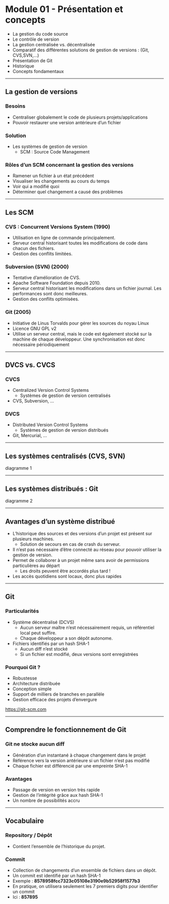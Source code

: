 # Module 01 - Présentation et concepts
- La gestion du code source
- Le contrôle de version
- La gestion centralisée vs. décentralisée
- Comparatif des différentes solutions de gestion de versions : (Git, CVS,SVN,...)
- Présentation de Git
- Historique
- Concepts fondamentaux 

--------
## La gestion de versions
### Besoins
- Centraliser globalement le code de plusieurs projets/applications
- Pouvoir restaurer une version antérieure d’un fichier 
### Solution
- Les systèmes de gestion de version 
    - SCM : Source Code Management
### Rôles d’un SCM concernant la gestion des versions
- Ramener un fichier à un état précédent
- Visualiser les changements au cours du temps
- Voir qui a modifié quoi
- Déterminer quel changement a causé des problèmes
--------
## Les SCM
### CVS : Concurrent Versions System (1990)
 - Utilisation en ligne de commande principalement.
 - Serveur central historisant toutes les modifications de code dans chacun des fichiers.
 - Gestion des conflits limitées.
### Subversion (SVN) (2000)
 - Tentative d’amélioration de CVS.
 - Apache Software Foundation depuis 2010.
 - Serveur central historisant les modifications dans un fichier journal. Les 
performances sont donc meilleures.
 - Gestion des conflits optimisées.
### Git (2005)
- Initiative de Linus Torvalds pour gérer les sources du noyau Linux
- Licence GNU GPL v2
- Utilise un serveur central, mais le code est également stocké sur la machine de 
chaque développeur. Une synchronisation est donc nécessaire périodiquement
--------
## DVCS vs. CVCS
### CVCS 
- Centralized Version Control Systems
    - Systèmes de gestion de version centralisés
- CVS, Subversion, …
### DVCS
- Distributed Version Control Systems
    - Systèmes de gestion de version distribués
- Git, Mercurial, ...
--------
## Les systèmes centralisés (CVS, SVN)

diagramme 1

--------

## Les systèmes distribués : Git


diagramme 2

--------

## Avantages d’un système distribué
- L’historique des sources et des versions d’un projet est présent sur plusieurs 
machines.
    - Solution de secours en cas de crash du serveur.
- Il n’est pas nécessaire d’être connecté au réseau pour pouvoir utiliser la gestion de version.
- Permet de collaborer à un projet même sans avoir de permissions 
particulières au départ
    - Les droits peuvent être accordés plus tard !
- Les accès quotidiens sont locaux, donc plus rapides

--------

## Git

 ### Particularités
- Système décentralisé (DCVS)
    - Aucun serveur maître n’est nécessairement requis, un référentiel local peut suffire.
    - Chaque développeur a son dépôt autonome.
- Fichiers identifiés par un hash SHA-1
    - Aucun diff n’est stocké
    - Si un fichier est modifié, deux versions sont enregistrées
### Pourquoi Git ?
- Robustesse
- Architecture distribuée
- Conception simple
- Support de milliers de branches en parallèle
- Gestion efficace des projets d’envergure
  
 https://git-scm.com

 --------

 ## Comprendre le fonctionnement de Git

### Git ne stocke aucun diff
- Génération d’un instantané à chaque changement dans le projet
- Référence vers la version antérieure si un fichier n’est pas modifié
- Chaque fichier est différencié par une empreinte SHA-1
### Avantages
- Passage de version en version très rapide
- Gestion de l’intégrité grâce aux hash SHA-1
- Un nombre de possibilités accru

--------

## Vocabulaire


### Repository / Dépôt
- Contient l’ensemble de l’historique du projet. 
### Commit
- Collection de changements d’un ensemble de fichiers dans un dépôt.
- Un commit est identifié par un hash SHA-1
 - Exemple : **8578958fcc7323c05108e3190e9b52958f1577b3**
 - En pratique, on utilisera seulement les 7 premiers digits pour identifier un commit
  - Ici : **857895**